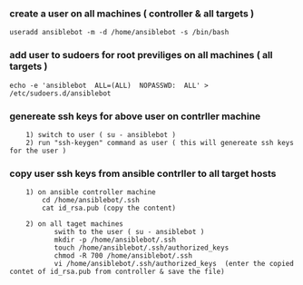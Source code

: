 ### create a user on all machines ( controller & all targets )

	useradd ansiblebot -m -d /home/ansiblebot -s /bin/bash

### add user to sudoers for root previliges  on all machines ( all targets )

	echo -e 'ansiblebot  ALL=(ALL)  NOPASSWD:  ALL' > /etc/sudoers.d/ansiblebot

### genereate ssh keys for above user on contrller machine 

```
	1) switch to user ( su - ansiblebot )
	2) run "ssh-keygen" command as user ( this will genereate ssh keys for the user ) 
```

### copy user ssh keys from ansible contrller to all target hosts

```
	1) on ansible controller machine
		cd /home/ansiblebot/.ssh 
		cat id_rsa.pub (copy the content)
```
```
	2) on all taget machines
		   swith to the user ( su - ansiblebot )
		   mkdir -p /home/ansiblebot/.ssh
		   touch /home/ansiblebot/.ssh/authorized_keys
		   chmod -R 700 /home/ansiblebot/.ssh
		   vi /home/ansiblebot/.ssh/authorized_keys  (enter the copied contet of id_rsa.pub from controller & save the file)
```	
	

